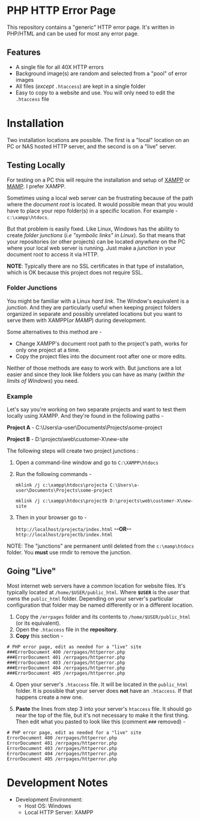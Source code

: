 # PHP HTTP Error Page

This repository contains a "generic" HTTP error page. It's written in PHP/HTML and can be used for most any error page. 

## Features

* A single file for all 40X HTTP errors
* Background image(s) are random and selected from a "pool" of error images
* All files (*except* `.htaccess`) are kept in a single folder
* Easy to copy to a website and use. You will only need to edit the `.htaccess` file

# Installation

Two installation locations are possible. The first is a "local" location on an PC or NAS hosted HTTP server, and the second is on a "live" server.

## Testing Locally

For testing on a PC this will require the installation and setup of [XAMPP](https://www.apachefriends.org/index.html) or [MAMP](https://www.mamp.info). I prefer XAMPP.

Sometimes using a local web server can be frustrating because of the path where the *document root* is located. It would possible mean that you would have to place your repo folder(s) in a specific location. For example - `c:\xampp\htdocs`.

But that problem is easily fixed. Like Linux, Windows has the ability to create *folder junctions* (*i.e "symbolic links" in Linux*). So that means that your repositories (or other projects) can be located *anywhere* on the PC where your local web server is running. Just make a *junction* in your document root to access it via HTTP.

**NOTE**: Typically there are no SSL certificates in that type of installation, which is OK because this project does not require SSL.

### Folder Junctions

You might be familiar with a Linux *hard link*. The Window's equivalent is a *junction*. And they are particularly useful when keeping project folders organized in separate and possibly unrelated locations but you want to serve them with XAMPP(*or MAMP*) during development. 

Some alternatives to this method are - 

* Change XAMPP's document root path to the project's path, works for only one project at a time.
* Copy the project files into the document root after one or more edits. 

Neither of those methods are easy to work with. But junctions are a lot easier and since they look like folders you can have as many (*within the limits of Windows*) you need. 

### Example

Let's say you're working on two separate projects and want to test them locally using XAMPP. And they're found in the following paths -

**Project A** - C:\Users\a-user\Documents\Projects\some-project 

**Project B** - D:\projects\web\customer-X\new-site

The following steps will create two project junctions :

1. Open a command-line window and go to `C:\XAMPP\htdocs`
2. Run the following commands - 

    `mklink /j c:\xampp\htdocs\projecta C:\Users\a-user\Documents\Projects\some-project`

    `mklink /j c:\xampp\htdocs\projectb D:\projects\web\customer-X\new-site`

3. Then in your browser go to - 

    `http://localhost/projecta/index.html`
**--OR--**
    `http://localhost/projectb/index.html`

NOTE: The "junctions" are permanent until deleted from the `c:\mamp\htdocs` folder. You **must** use rmdir to remove the junction.

## Going "Live"

Most internet web servers have a *common* location for website files. It's typically located at `/home/$USER/public_html`. Where **`$USER`** is the *user* that owns the `public_html` folder. Depending on your server's particular configuration that folder may be named differently or in a different location.

1) Copy the `/errpages` folder and its contents to `/home/$USER/public_html` (or its equivalent).
2) Open the `.htaccess` file in the **repository**.
3) **Copy** this section - 
```
# PHP error page, edit as needed for a "live" site
###ErrorDocument 400 /errpages/httperror.php
###ErrorDocument 401 /errpages/httperror.php
###ErrorDocument 403 /errpages/httperror.php
###ErrorDocument 404 /errpages/httperror.php
###ErrorDocument 405 /errpages/httperror.php
```
4) Open your server's `.htaccess` file. It will be located in the `public_html` folder. It is possible that your server does **not** have an `.htaccess`. If that happens create a new one.

5) **Paste** the lines from step 3 into your server's `htaccess` file. It should go near the top of the file, but it's not necessary to make it the first thing. Then edit what you pasted to look like this (comment `###` removed) - 
```
# PHP error page, edit as needed for a "live" site
ErrorDocument 400 /errpages/httperror.php
ErrorDocument 401 /errpages/httperror.php
ErrorDocument 403 /errpages/httperror.php
ErrorDocument 404 /errpages/httperror.php
ErrorDocument 405 /errpages/httperror.php
```

# Development Notes

* Development Environment:
  * Host OS: Windows
  * Local HTTP Server: XAMPP

